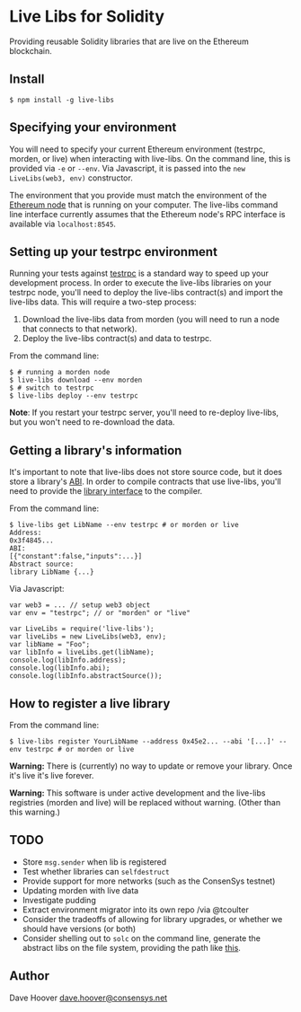 # Live Libs for Solidity

Providing reusable Solidity libraries that are live on the Ethereum blockchain.

## Install

    $ npm install -g live-libs

## Specifying your environment

You will need to specify your current Ethereum environment (testrpc, morden, or live) when interacting with live-libs. On the command line, this is provided via `-e` or `--env`. Via Javascript, it is passed into the `new LiveLibs(web3, env)` constructor.

The environment that you provide must match the environment of the [Ethereum node](https://ethereum.gitbooks.io/frontier-guide/content/getting_a_client.html) that is running on your computer. The live-libs command line interface currently assumes that the Ethereum node's RPC interface is available via `localhost:8545`.

## Setting up your testrpc environment

Running your tests against [testrpc](https://github.com/ethereumjs/testrpc) is a standard way to speed up your development process. In order to execute the live-libs libraries on your testrpc node, you'll need to deploy the live-libs contract(s) and import the live-libs data. This will require a two-step process:

1. Download the live-libs data from morden (you will need to run a node that connects to that network).
2. Deploy the live-libs contract(s) and data to testrpc.

From the command line:

    $ # running a morden node
    $ live-libs download --env morden
    $ # switch to testrpc
    $ live-libs deploy --env testrpc

__Note__: If you restart your testrpc server, you'll need to re-deploy live-libs, but you won't need to re-download the data.

## Getting a library's information

It's important to note that live-libs does not store source code, but it does store a library's [ABI](https://github.com/ethereum/wiki/wiki/Ethereum-Contract-ABI). In order to compile contracts that use live-libs, you'll need to provide the [library interface](https://github.com/ethereum/wiki/wiki/Solidity-Features#interface-contracts) to the compiler.

From the command line:

    $ live-libs get LibName --env testrpc # or morden or live
    Address:
    0x3f4845...
    ABI:
    [{"constant":false,"inputs":...}]
    Abstract source:
    library LibName {...}

Via Javascript:

    var web3 = ... // setup web3 object
    var env = "testrpc"; // or "morden" or "live"

    var LiveLibs = require('live-libs');
    var liveLibs = new LiveLibs(web3, env);
    var libName = "Foo";
    var libInfo = liveLibs.get(libName);
    console.log(libInfo.address);
    console.log(libInfo.abi);
    console.log(libInfo.abstractSource());

## How to register a live library

From the command line:

    $ live-libs register YourLibName --address 0x45e2... --abi '[...]' --env testrpc # or morden or live

__Warning:__ There is (currently) no way to update or remove your library. Once it's live it's live forever.

__Warning:__ This software is under active development and the live-libs registries (morden and live) will be replaced without warning. (Other than this warning.)

## TODO

* Store `msg.sender` when lib is registered
* Test whether libraries can `selfdestruct`
* Provide support for more networks (such as the ConsenSys testnet)
* Updating morden with live data
* Investigate pudding
* Extract environment migrator into its own repo /via @tcoulter
* Consider the tradeoffs of allowing for library upgrades, or whether we should have versions (or both)
* Consider shelling out to `solc` on the command line, generate the abstract libs on the file system, providing the path like [this](https://solidity.readthedocs.io/en/latest/layout-of-source-files.html#use-in-actual-compilers).

## Author

Dave Hoover <dave.hoover@consensys.net>
